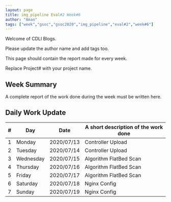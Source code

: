 ```yaml
---
layout: page
title: img_pipeline Eval#2 Week#6
author: "Aman"
tags: ["week","gsoc","gsoc2020","img_pipeline","eval#2","week#6"]
---
```

Welcome of CDLI Blogs.

Please update the author name and add tags too. 

This page should contain the report made for every week.

Replace Project# with your project name.

## Week Summary

A complete report of the work done during the week must be written here. 


## Daily Work Update

|\#|Day|Date|A short description of the work done|  
|---	|---	|---	|---	|  
|1   	| Monday 	|   2020/07/13	| Controller Upload |  
|2   	| Tuesday  	|   2020/07/14	| Controller Upload |  
|3   	| Wednesday  	|  2020/07/15 	| Algorithm FlatBed Scan |  
|4   	| Thursday  	|   2020/07/16	| Algorithm FlatBed Scan |  
|5   	| Friday  	|   2020/07/17	| Algorithm FlatBed Scan |  
|6   	| Saturday  	|   2020/07/18	| Nginx Config |  
|7   	| Sunday  	|   2020/07/19	| Nginx Config |  
